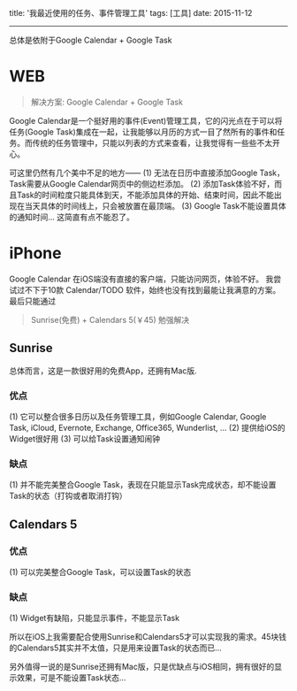 title: '我最近使用的任务、事件管理工具'
tags: [工具]
date: 2015-11-12

---

总体是依附于Google Calendar + Google Task

# WEB

> 解决方案: Google Calendar + Google Task

Google Calendar是一个挺好用的事件(Event)管理工具，它的闪光点在于可以将任务(Google Task)集成在一起，让我能够以月历的方式一目了然所有的事件和任务。而传统的任务管理中，只能以列表的方式来查看，让我觉得有一些些不太开心。

可这里仍然有几个美中不足的地方——
 (1) 无法在日历中直接添加Google Task，Task需要从Google Calendar网页中的侧边栏添加。
 (2) 添加Task体验不好，而且Task的时间粒度只能具体到天，不能添加具体的开始、结束时间，因此不能出现在当天具体的时间线上，只会被放置在最顶端。
 (3) Google Task不能设置具体的通知时间... 这简直有点不能忍了。

<!--more-->

# iPhone
Google Calendar 在iOS端没有直接的客户端，只能访问网页，体验不好。
我尝试过不下于10款 Calendar/TODO 软件，始终也没有找到最能让我满意的方案。
最后只能通过
> Sunrise(免费) + Calendars 5(￥45)
勉强解决

## Sunrise 

总体而言，这是一款很好用的免费App，还拥有Mac版.
### 优点
(1) 它可以整合很多日历以及任务管理工具，例如Google Calendar, Google Task, iCloud, Evernote, Exchange, Office365, Wunderlist, ...
(2) 提供给iOS的Widget很好用
(3) 可以给Task设置通知闹钟

### 缺点
(1) 并不能完美整合Google Task，表现在只能显示Task完成状态，却不能设置Task的状态（打钩或者取消打钩）

## Calendars 5
### 优点
(1) 可以完美整合Google Task，可以设置Task的状态

### 缺点
(1) Widget有缺陷，只能显示事件，不能显示Task

所以在iOS上我需要配合使用Sunrise和Calendars5才可以实现我的需求。45块钱的Calendars5其实并不太值，只是用来设置Task的状态而已...

另外值得一说的是Sunrise还拥有Mac版，只是优缺点与iOS相同，拥有很好的显示效果，可是不能设置Task状态...
